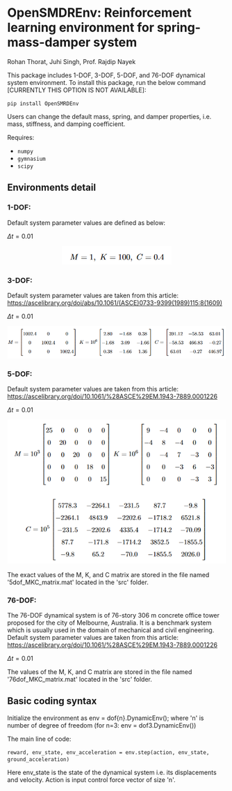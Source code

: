 # OpenSMDREnv: Reinforcement learning environment for spring-mass-damper system
Rohan Thorat, Juhi Singh, Prof. Rajdip Nayek 

This package includes 1-DOF, 3-DOF, 5-DOF, and 76-DOF dynamical system environment.
To install this package, run the below command [CURRENTLY THIS OPTION IS NOT AVAILABLE]:
```{bash}
pip install OpenSMRDEnv
```


Users can change the default mass, spring, and damper properties, i.e. mass, stiffness, and damping coefficient.

Requires:
* `numpy`
* `gymnasium`
* `scipy`

## Environments detail
### 1-DOF:
Default system parameter values are defined as below:

$\Delta t = 0.01$

<p align="center">
  <img src="imgs/1DOF.png">
</p>

### 3-DOF:
Default system parameter values are taken from this article: https://ascelibrary.org/doi/abs/10.1061/(ASCE)0733-9399(1989)115:8(1609)

$\Delta t = 0.01$

<p align="center">
  <img src="imgs/3DOF.png">
</p>

### 5-DOF:
Default system parameter values are taken from this article: https://ascelibrary.org/doi/10.1061/%28ASCE%29EM.1943-7889.0001226

$\Delta t = 0.01$

<p align="center">
  <img src="imgs/5DOF.png">
</p>

The exact values of the M, K, and C matrix are stored in the file named '5dof_MKC_matrix.mat' located in the 'src' folder.

### 76-DOF:
The 76-DOF dynamical system is of 76-story 306 m concrete office tower proposed for the city of Melbourne, Australia. It is a benchmark system which is usually used in the domain of mechanical and civil engineering.
Default system parameter values are taken from this article: https://ascelibrary.org/doi/10.1061/%28ASCE%29EM.1943-7889.0001226

$\Delta t = 0.01$

The values of the M, K, and C matrix are stored in the file named '76dof_MKC_matrix.mat' located in the 'src' folder.


## Basic coding syntax

Initialize the environment as env = dof{n}.DynamicEnv(); where 'n' is number of degree of freedom (for n=3: env = dof3.DynamicEnv())

The main line of code:
```{bash}
reward, env_state, env_acceleration = env.step(action, env_state, ground_acceleration)
```

Here env_state is the state of the dynamical system i.e. its displacements and velocity. Action is input control force vector of size 'n'.


